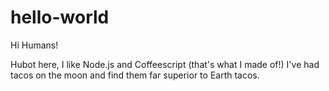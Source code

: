 # hello-world

Hi Humans!

Hubot here, I like Node.js and Coffeescript (that's what I made of!)
I've had tacos on the moon and find them far superior to Earth tacos.
